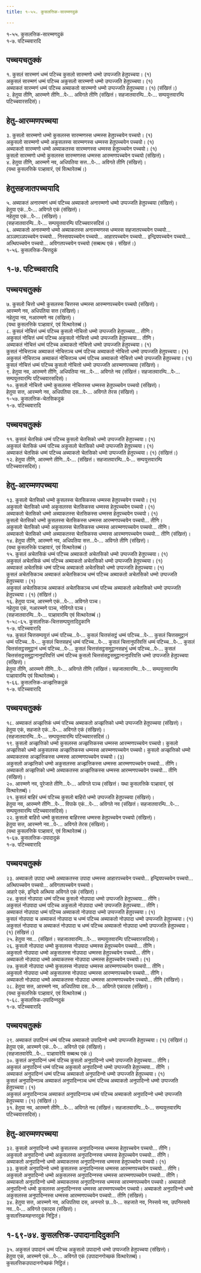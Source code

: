 ```yaml
---
title: १-५५. कुसलत्तिक-सारम्मणदुकं

---
```

१-५५. कुसलत्तिक-सारम्मणदुकं  
१-७. पटिच्‍चवारादि  


## पच्‍चयचतुक्‍कं

१. कुसलं सारम्मणं धम्मं पटिच्‍च कुसलो सारम्मणो धम्मो उप्पज्‍जति हेतुपच्‍चया। (१)  
अकुसलं सारम्मणं धम्मं पटिच्‍च अकुसलो सारम्मणो धम्मो उप्पज्‍जति हेतुपच्‍चया। (१)  
अब्याकतं सारम्मणं धम्मं पटिच्‍च अब्याकतो सारम्मणो धम्मो उप्पज्‍जति हेतुपच्‍चया। (१) (संखित्तं।)  
२. हेतुया तीणि, आरम्मणे तीणि…पे॰… अविगते तीणि (संखित्तं। सहजातवारम्पि…पे॰… सम्पयुत्तवारम्पि पटिच्‍चवारसदिसं)।  


## हेतु-आरम्मणपच्‍चया

३. कुसलो सारम्मणो धम्मो कुसलस्स सारम्मणस्स धम्मस्स हेतुपच्‍चयेन पच्‍चयो। (१)  
अकुसलो सारम्मणो धम्मो अकुसलस्स सारम्मणस्स धम्मस्स हेतुपच्‍चयेन पच्‍चयो। (१)  
अब्याकतो सारम्मणो धम्मो अब्याकतस्स सारम्मणस्स धम्मस्स हेतुपच्‍चयेन पच्‍चयो। (१)  
कुसलो सारम्मणो धम्मो कुसलस्स सारम्मणस्स धम्मस्स आरम्मणपच्‍चयेन पच्‍चयो (संखित्तं)।  
४. हेतुया तीणि, आरम्मणे नव, अधिपतिया सत्त…पे॰… अविगते तीणि (संखित्तं)।  
(यथा कुसलत्तिके पञ्हावारं, एवं वित्थारेतब्बं।)  


## हेतुसहजातपच्‍चयादि

५. अब्याकतं अनारम्मणं धम्मं पटिच्‍च अब्याकतो अनारम्मणो धम्मो उप्पज्‍जति हेतुपच्‍चया (संखित्तं)।  
हेतुया एकं…पे॰… अविगते एकं (संखित्तं)।  
नहेतुया एकं…पे॰… (संखित्तं)।  
(सहजातवारम्पि…पे॰… सम्पयुत्तवारम्पि पटिच्‍चवारसदिसं।)  
६. अब्याकतो अनारम्मणो धम्मो अब्याकतस्स अनारम्मणस्स धम्मस्स सहजातपच्‍चयेन पच्‍चयो… अञ्‍ञमञ्‍ञपच्‍चयेन पच्‍चयो… निस्सयपच्‍चयेन पच्‍चयो… आहारपच्‍चयेन पच्‍चयो… इन्द्रियपच्‍चयेन पच्‍चयो… अत्थिपच्‍चयेन पच्‍चयो… अविगतपच्‍चयेन पच्‍चयो (सब्बत्थ एकं। संखित्तं।)  
१-५६. कुसलत्तिक-चित्तदुकं  


## १-७. पटिच्‍चवारादि



## पच्‍चयचतुक्‍कं

७. कुसलो चित्तो धम्मो कुसलस्स चित्तस्स धम्मस्स आरम्मणपच्‍चयेन पच्‍चयो (संखित्तं)।  
आरम्मणे नव, अधिपतिया सत्त (संखित्तं)।  
नहेतुया नव, नआरम्मणे नव (संखित्तं)।  
(यथा कुसलत्तिके पञ्हावारं, एवं वित्थारेतब्बं।)  
८. कुसलं नोचित्तं धम्मं पटिच्‍च कुसलो नोचित्तो धम्मो उप्पज्‍जति हेतुपच्‍चया… तीणि।  
अकुसलं नोचित्तं धम्मं पटिच्‍च अकुसलो नोचित्तो धम्मो उप्पज्‍जति हेतुपच्‍चया… तीणि।  
अब्याकतं नोचित्तं धम्मं पटिच्‍च अब्याकतो नोचित्तो धम्मो उप्पज्‍जति हेतुपच्‍चया। (१)  
कुसलं नोचित्तञ्‍च अब्याकतं नोचित्तञ्‍च धम्मं पटिच्‍च अब्याकतो नोचित्तो धम्मो उप्पज्‍जति हेतुपच्‍चया। (१)  
अकुसलं नोचित्तञ्‍च अब्याकतं नोचित्तञ्‍च धम्मं पटिच्‍च अब्याकतो नोचित्तो धम्मो उप्पज्‍जति हेतुपच्‍चया। (१)  
कुसलं नोचित्तं धम्मं पटिच्‍च कुसलो नोचित्तो धम्मो उप्पज्‍जति आरम्मणपच्‍चया (संखित्तं)।  
९. हेतुया नव, आरम्मणे तीणि, अधिपतिया नव…पे॰… अविगते नव (संखित्तं। सहजातवारम्पि…पे॰… सम्पयुत्तवारम्पि पटिच्‍चवारसदिसं)।  
१०. कुसलो नोचित्तो धम्मो कुसलस्स नोचित्तस्स धम्मस्स हेतुपच्‍चयेन पच्‍चयो (संखित्तं)।  
हेतुया सत्त, आरम्मणे नव, अधिपतिया दस…पे॰… अविगते तेरस (संखित्तं)।  
१-५७. कुसलत्तिक-चेतसिकदुकं  
१-७. पटिच्‍चवारादि  


## पच्‍चयचतुक्‍कं

११. कुसलं चेतसिकं धम्मं पटिच्‍च कुसलो चेतसिको धम्मो उप्पज्‍जति हेतुपच्‍चया। (१)  
अकुसलं चेतसिकं धम्मं पटिच्‍च अकुसलो चेतसिको धम्मो उप्पज्‍जति हेतुपच्‍चया। (१)  
अब्याकतं चेतसिकं धम्मं पटिच्‍च अब्याकतो चेतसिको धम्मो उप्पज्‍जति हेतुपच्‍चया। (१) (संखित्तं।)  
१२. हेतुया तीणि, आरम्मणे तीणि…पे॰… (संखित्तं। सहजातवारम्पि…पे॰… सम्पयुत्तवारम्पि पटिच्‍चवारसदिसं)।  


## हेतु-आरम्मणपच्‍चया

१३. कुसलो चेतसिको धम्मो कुसलस्स चेतसिकस्स धम्मस्स हेतुपच्‍चयेन पच्‍चयो। (१)  
अकुसलो चेतसिको धम्मो अकुसलस्स चेतसिकस्स धम्मस्स हेतुपच्‍चयेन पच्‍चयो। (१)  
अब्याकतो चेतसिको धम्मो अब्याकतस्स चेतसिकस्स धम्मस्स हेतुपच्‍चयेन पच्‍चयो। (१)  
कुसलो चेतसिको धम्मो कुसलस्स चेतसिकस्स धम्मस्स आरम्मणपच्‍चयेन पच्‍चयो… तीणि।  
अकुसलो चेतसिको धम्मो अकुसलस्स चेतसिकस्स धम्मस्स आरम्मणपच्‍चयेन पच्‍चयो… तीणि।  
अब्याकतो चेतसिको धम्मो अब्याकतस्स चेतसिकस्स धम्मस्स आरम्मणपच्‍चयेन पच्‍चयो… तीणि (संखित्तं)।  
१४. हेतुया तीणि, आरम्मणे नव, अधिपतिया सत्त…पे॰… अविगते तीणि (संखित्तं)।  
(यथा कुसलत्तिके पञ्हावारं, एवं वित्थारेतब्बं।)  
१५. कुसलं अचेतसिकं धम्मं पटिच्‍च अब्याकतो अचेतसिको धम्मो उप्पज्‍जति हेतुपच्‍चया। (१)  
अकुसलं अचेतसिकं धम्मं पटिच्‍च अब्याकतो अचेतसिको धम्मो उप्पज्‍जति हेतुपच्‍चया। (१)  
अब्याकतं अचेतसिकं धम्मं पटिच्‍च अब्याकतो अचेतसिको धम्मो उप्पज्‍जति हेतुपच्‍चया। (१)  
कुसलं अचेतसिकञ्‍च अब्याकतं अचेतसिकञ्‍च धम्मं पटिच्‍च अब्याकतो अचेतसिको धम्मो उप्पज्‍जति हेतुपच्‍चया। (१)  
अकुसलं अचेतसिकञ्‍च अब्याकतं अचेतसिकञ्‍च धम्मं पटिच्‍च अब्याकतो अचेतसिको धम्मो उप्पज्‍जति हेतुपच्‍चया। (१) (संखित्तं।)  
१६. हेतुया पञ्‍च, आरम्मणे एकं…पे॰… अविगते पञ्‍च।  
नहेतुया एकं, नआरम्मणे पञ्‍च, नोविगते पञ्‍च।  
(सहजातवारम्पि…पे॰… पञ्हावारम्पि एवं वित्थारेतब्बं।)  
१-५८-६५. कुसलत्तिक-चित्तसम्पयुत्तादिदुकानि  
१-७. पटिच्‍चवारादि  
१७. कुसलं चित्तसम्पयुत्तं धम्मं पटिच्‍च…पे॰… कुसलं चित्तसंसट्ठं धम्मं पटिच्‍च…पे॰… कुसलं चित्तसमुट्ठानं धम्मं पटिच्‍च…पे॰… कुसलं चित्तसहभुं धम्मं पटिच्‍च…पे॰… कुसलं चित्तानुपरिवत्तिं धम्मं पटिच्‍च…पे॰… कुसलं चित्तसंसट्ठसमुट्ठानं धम्मं पटिच्‍च…पे॰… कुसलं चित्तसंसट्ठसमुट्ठानसहभुं धम्मं पटिच्‍च…पे॰… कुसलं चित्तसंसट्ठसमुट्ठानानुपरिवत्तिं धम्मं पटिच्‍च कुसलो चित्तसंसट्ठसमुट्ठानानुपरिवत्ति धम्मो उप्पज्‍जति हेतुपच्‍चया (संखित्तं)।  
हेतुया तीणि, आरम्मणे तीणि…पे॰… अविगते तीणि (संखित्तं। सहजातवारम्पि…पे॰… सम्पयुत्तवारम्पि पञ्हावारम्पि एवं वित्थारेतब्बं)।  
१-६६. कुसलत्तिक-अज्झत्तिकदुकं  
१-७. पटिच्‍चवारादि  


## पच्‍चयचतुक्‍कं

१८. अब्याकतं अज्झत्तिकं धम्मं पटिच्‍च अब्याकतो अज्झत्तिको धम्मो उप्पज्‍जति हेतुपच्‍चया (संखित्तं)।  
हेतुया एकं, सहजाते एकं…पे॰… अविगते एकं (संखित्तं)।  
(सहजातवारम्पि…पे॰… सम्पयुत्तवारम्पि पटिच्‍चवारसदिसं।)  
१९. कुसलो अज्झत्तिको धम्मो कुसलस्स अज्झत्तिकस्स धम्मस्स आरम्मणपच्‍चयेन पच्‍चयो। कुसलो अज्झत्तिको धम्मो अकुसलस्स अज्झत्तिकस्स धम्मस्स आरम्मणपच्‍चयेन पच्‍चयो। कुसलो अज्झत्तिको धम्मो अब्याकतस्स अज्झत्तिकस्स धम्मस्स आरम्मणपच्‍चयेन पच्‍चयो। (३)  
अकुसलो अज्झत्तिको धम्मो अकुसलस्स अज्झत्तिकस्स धम्मस्स आरम्मणपच्‍चयेन पच्‍चयो… तीणि।  
अब्याकतो अज्झत्तिको धम्मो अब्याकतस्स अज्झत्तिकस्स धम्मस्स आरम्मणपच्‍चयेन पच्‍चयो… तीणि (संखित्तं)।  
२०. आरम्मणे नव, पुरेजाते तीणि…पे॰… अविगते पञ्‍च (संखित्तं। यथा कुसलत्तिके पञ्हावारं, एवं वित्थारेतब्बं)।  
२१. कुसलं बाहिरं धम्मं पटिच्‍च कुसलो बाहिरो धम्मो उप्पज्‍जति हेतुपच्‍चया (संखित्तं)।  
हेतुया नव, आरम्मणे तीणि…पे॰… विपाके एकं…पे॰… अविगते नव (संखित्तं। सहजातवारम्पि…पे॰… सम्पयुत्तवारम्पि पटिच्‍चवारसदिसं)।  
२२. कुसलो बाहिरो धम्मो कुसलस्स बाहिरस्स धम्मस्स हेतुपच्‍चयेन पच्‍चयो (संखित्तं)।  
हेतुया सत्त, आरम्मणे नव…पे॰… अविगते तेरस (संखित्तं)।  
(यथा कुसलत्तिके पञ्हावारं, एवं वित्थारेतब्बं।)  
१-६७. कुसलत्तिक-उपादादुकं  
१-७. पटिच्‍चवारादि  


## पच्‍चयचतुक्‍कं

२३. अब्याकतो उपादा धम्मो अब्याकतस्स उपादा धम्मस्स आहारपच्‍चयेन पच्‍चयो… इन्द्रियपच्‍चयेन पच्‍चयो… अत्थिपच्‍चयेन पच्‍चयो… अविगतपच्‍चयेन पच्‍चयो।  
आहारे एकं, इन्द्रिये अत्थिया अविगते एकं (संखित्तं)।  
२४. कुसलं नोउपादा धम्मं पटिच्‍च कुसलो नोउपादा धम्मो उप्पज्‍जति हेतुपच्‍चया… तीणि।  
अकुसलं नोउपादा धम्मं पटिच्‍च अकुसलो नोउपादा धम्मो उप्पज्‍जति हेतुपच्‍चया… तीणि।  
अब्याकतं नोउपादा धम्मं पटिच्‍च अब्याकतो नोउपादा धम्मो उप्पज्‍जति हेतुपच्‍चया। (१)  
कुसलं नोउपादा च अब्याकतं नोउपादा च धम्मं पटिच्‍च अब्याकतो नोउपादा धम्मो उप्पज्‍जति हेतुपच्‍चया। (१)  
अकुसलं नोउपादा च अब्याकतं नोउपादा च धम्मं पटिच्‍च अब्याकतो नोउपादा धम्मो उप्पज्‍जति हेतुपच्‍चया। (१) (संखित्तं।)  
२५. हेतुया नव… (संखित्तं। सहजातवारम्पि…पे॰… सम्पयुत्तवारम्पि पटिच्‍चवारसदिसं)।  
२६. कुसलो नोउपादा धम्मो कुसलस्स नोउपादा धम्मस्स हेतुपच्‍चयेन पच्‍चयो… तीणि।  
अकुसलो नोउपादा धम्मो अकुसलस्स नोउपादा धम्मस्स हेतुपच्‍चयेन पच्‍चयो… तीणि।  
अब्याकतो नोउपादा धम्मो अब्याकतस्स नोउपादा धम्मस्स हेतुपच्‍चयेन पच्‍चयो। (१)  
२७. कुसलो नोउपादा धम्मो कुसलस्स नोउपादा धम्मस्स आरम्मणपच्‍चयेन पच्‍चयो… तीणि।  
अकुसलो नोउपादा धम्मो अकुसलस्स नोउपादा धम्मस्स आरम्मणपच्‍चयेन पच्‍चयो… तीणि।  
अब्याकतो नोउपादा धम्मो अब्याकतस्स नोउपादा धम्मस्स आरम्मणपच्‍चयेन पच्‍चयो… तीणि (संखित्तं)।  
२८. हेतुया सत्त, आरम्मणे नव, अधिपतिया दस…पे॰… अविगते एकादस (संखित्तं)।  
(यथा कुसलत्तिके पञ्हावारं, एवं वित्थारेतब्बं।)  
१-६८. कुसलत्तिक-उपादिन्‍नदुकं  
१-७. पटिच्‍चवारादि  


## पच्‍चयचतुक्‍कं

२९. अब्याकतं उपादिन्‍नं धम्मं पटिच्‍च अब्याकतो उपादिन्‍नो धम्मो उप्पज्‍जति हेतुपच्‍चया। (१) (संखित्तं।)  
हेतुया एकं, आरम्मणे एकं…पे॰… अविगते एकं (संखित्तं)।  
(सहजातवारेपि…पे॰… पञ्हावारेपि सब्बत्थ एकं।)  
३०. कुसलं अनुपादिन्‍नं धम्मं पटिच्‍च कुसलो अनुपादिन्‍नो धम्मो उप्पज्‍जति हेतुपच्‍चया… तीणि।  
अकुसलं अनुपादिन्‍नं धम्मं पटिच्‍च अकुसलो अनुपादिन्‍नो धम्मो उप्पज्‍जति हेतुपच्‍चया… तीणि ।  
अब्याकतं अनुपादिन्‍नं धम्मं पटिच्‍च अब्याकतो अनुपादिन्‍नो धम्मो उप्पज्‍जति हेतुपच्‍चया। (१)  
कुसलं अनुपादिन्‍नञ्‍च अब्याकतं अनुपादिन्‍नञ्‍च धम्मं पटिच्‍च अब्याकतो अनुपादिन्‍नो धम्मो उप्पज्‍जति हेतुपच्‍चया। (१)  
अकुसलं अनुपादिन्‍नञ्‍च अब्याकतं अनुपादिन्‍नञ्‍च धम्मं पटिच्‍च अब्याकतो अनुपादिन्‍नो धम्मो उप्पज्‍जति हेतुपच्‍चया। (१) (संखित्तं।)  
३१. हेतुया नव, आरम्मणे तीणि…पे॰… अविगते नव (संखित्तं। सहजातवारम्पि…पे॰… सम्पयुत्तवारम्पि पटिच्‍चवारसदिसं)।  


## हेतु-आरम्मणपच्‍चया

३२. कुसलो अनुपादिन्‍नो धम्मो कुसलस्स अनुपादिन्‍नस्स धम्मस्स हेतुपच्‍चयेन पच्‍चयो… तीणि।  
अकुसलो अनुपादिन्‍नो धम्मो अकुसलस्स अनुपादिन्‍नस्स धम्मस्स हेतुपच्‍चयेन पच्‍चयो… तीणि।  
अब्याकतो अनुपादिन्‍नो धम्मो अब्याकतस्स अनुपादिन्‍नस्स धम्मस्स हेतुपच्‍चयेन पच्‍चयो। (१)  
३३. कुसलो अनुपादिन्‍नो धम्मो कुसलस्स अनुपादिन्‍नस्स धम्मस्स आरम्मणपच्‍चयेन पच्‍चयो… तीणि।  
अकुसलो अनुपादिन्‍नो धम्मो अकुसलस्स अनुपादिन्‍नस्स धम्मस्स आरम्मणपच्‍चयेन पच्‍चयो… तीणि।  
अब्याकतो अनुपादिन्‍नो धम्मो अब्याकतस्स अनुपादिन्‍नस्स धम्मस्स आरम्मणपच्‍चयेन पच्‍चयो। अब्याकतो अनुपादिन्‍नो धम्मो कुसलस्स अनुपादिन्‍नस्स धम्मस्स आरम्मणपच्‍चयेन पच्‍चयो। अब्याकतो अनुपादिन्‍नो धम्मो अकुसलस्स अनुपादिन्‍नस्स धम्मस्स आरम्मणपच्‍चयेन पच्‍चयो… तीणि (संखित्तं)।  
३४. हेतुया सत्त, आरम्मणे नव, अधिपतिया दस, अनन्तरे छ…पे॰… सहजाते नव, निस्सये नव, उपनिस्सये नव…पे॰… अविगते एकादस (संखित्तं)।  
कुसलत्तिकमहन्तरदुकं निट्ठितं।  


## १-६९-७४. कुसलत्तिक-उपादानादिदुकानि

३५. अकुसलं उपादानं धम्मं पटिच्‍च अकुसलो उपादानो धम्मो उप्पज्‍जति हेतुपच्‍चया (संखित्तं)।  
हेतुया एकं, आरम्मणे एकं…पे॰… अविगते एकं (उपादानगोच्छकं वित्थारेतब्बं)।  
कुसलत्तिकउपादानगोच्छकं निट्ठितं।  